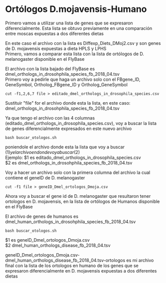# Ortólogos D.mojavensis-Humano

Primero vamos a utilizar una lista de genes que se expresaron diferencialmente. Esta lista se obtuvo previamente en una comparación entre moscas expuestas a dos diferentes dietas  

En este caso el archivo con la lista es Diffexp_Diets_DMoj2.csv  y son genes de D. mojavensis expuestas a dieta HPLS y LPHS  
Primero, vamos a comparar esta lista con la lista de ortólogos de D. melanogaster disponible en el FlyBase

El archivo con la lista bajado del FlyBase es dmel_orthologs_in_drosohphila_species_fb_2018_04.tsv  
Primero voy a pedirle que haga un archivo solo con el FBgene_ID, GeneSymbol, Ortholog_FBgene_ID y Ortholog_GeneSymbol

`cut -f1,2,6,7 file > editado_dmel_orthologs_in_drosophila_species.csv`

Sustituir "file" for el archivo donde esta la lista, en este caso: dmel_orthologs_in_drosohphila_species_fb_2018_04.tsv  

Ya que tengo el archivo con las 4 columnas (editado_dmel_orthologs_in_drosophila_species.csv), voy a buscar la lista de genes diferencialmente expresados en este nuevo archivo   

`bash buscar_otologos.sh`  

poniendole el archivo donde esta la lista que voy a buscar ($1) y el archivo en donde voy a buscar ($2)  
Ejemplo: $1 es editado_dmel_orthologs_in_drosophila_species.csv  
$2 es dmel_orthologs_in_drosohphila_species_fb_2018_04.tsv 

Voy a hacer un archivo solo con la primera columna del archivo la cual contiene el geneID de D. melanogaster

`cut -f1 file > geneID_Dmel_ortologos_Dmoja.csv`

Ahora voy a buscar el gene id de D. melanogaster que resultaron tener ortologos en D. mojavensis, en la lista de ortólogos de Humanos disponible en el FlyBase

El archivo de genes de humanos es dmel_human_orthologs_in_drosohphila_species_fb_2018_04.tsv

`bash buscar_otologos.sh`  

$1 es geneID_Dmel_ortologos_Dmoja.csv  
$2 dmel_human_orthologs_disease_fb_2018_04.tsv

geneID_Dmel_ortologos_Dmoja.csv-dmel_human_orthologs_disease_fb_2018_04.tsv-ortologos es mi archivo final con la lista de los ortologos en humano de los genes que se expresaron diferencialmente en D. mojavensis expuestas a dos diferentes dietas
